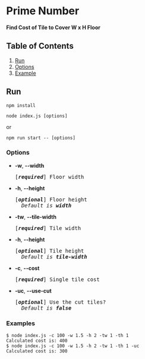 # Prime Number

**Find Cost of Tile to Cover W x H Floor**

## Table of Contents

1. [Run](#run)
2. [Options](#options)
3. [Example](#examples)

## Run

```
npm install
```

```
node index.js [options]
```

or

```
npm run start -- [options]
```

### Options

- **-w**, **--width**
    <pre>[<em><b>required</b></em>] Floor width</pre>

- **-h**, **--height**
    <pre>[<em><b>optional</b></em>] Floor height
    <em>Default is <b>width</b></em></pre>

- **-tw**, **--tile-width**
    <pre>[<em><b>required</b></em>] Tile width</pre>

- **-h**, **--height**
    <pre>[<em><b>optional</b></em>] Tile height
    <em>Default is <b>tile-width</b></em></pre>

- **-c**, **--cost**
    <pre>[<em><b>required</b></em>] Single tile cost</pre>

- **-uc**, **--use-cut**
    <pre>[<em><b>optional</b></em>] Use the cut tiles?
    <em>Default is <b>false</b></em></pre>

### Examples

```
$ node index.js -c 100 -w 1.5 -h 2 -tw 1 -th 1
Calculated cost is: 400
$ node index.js -c 100 -w 1.5 -h 2 -tw 1 -th 1 -uc
Calculated cost is: 300
```
